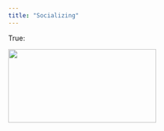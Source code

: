 ```yaml
---
title: "Socializing"
---
```

<p>True:</p>
<p><a href="http://zooropa.chrisenns.com/post/347681773/i-just-commented-on-something-on-facebook-just"><img src="https://chrisenns.com/wp-content/uploads/2010/01/facebookseoul-300x149.png" alt="" title="facebookseoul" width="300" height="149" class="aligncenter size-medium wp-image-2039" /></a></p>
